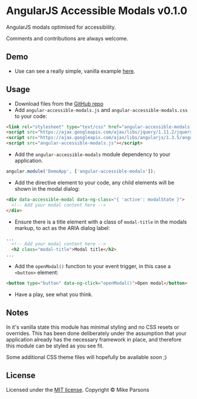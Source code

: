 # AngularJS Accessible Modals v0.1.0

AngularJS modals optimised for accessibility.

Comments and contributions are always welcome.


## Demo
 - Use can see a really simple, vanilla example [here](http://schnipz.github.io/angular-accessible-modals/).

## Usage
 - Download files from the [GitHub repo](./dist)
 - Add `angular-accessible-modals.js` and `angular-accessible-modals.css` to your code:
```html
<link rel="stylesheet" type="text/css" href="angular-accessible-modals.css" />
<script src="https://ajax.googleapis.com/ajax/libs/jquery/1.11.2/jquery.min.js"></script>
<script src="https://ajax.googleapis.com/ajax/libs/angularjs/1.3.5/angular.min.js"></script>
<script src="angular-accessible-modals.js"></script>
```
 - Add the `angular-accessible-modals` module dependency to your application.
```js
angular.module('DemoApp', ['angular-accessible-modals']);
```
 - Add the directive element to your code, any child elements will be shown in the modal dialog:
```html
<div data-accessible-modal data-ng-class="{ 'active': modalState }">
  <!-- Add your modal content here -->
</div>
```
 - Ensure there is a title element with a class of `modal-title` in the modals markup, to act as the ARIA dialog label:
```html
...
  <!-- Add your modal content here -->
  <h2 class="modal-title">Modal title</h2>
...
```
 - Add the `openModal()` function to your event trigger, in this case a `<button>` element:
```html
<button type="button" data-ng-click="openModal()">Open modal</button>
```
 - Have a play, see what you think.

## Notes
In it's vanilla state this module has minimal styling and no CSS resets or overrides. This has been done deliberately under the assumption that your application already has the necessary framework in place, and therefore this module can be styled as you see fit.

Some additional CSS theme files will hopefully be available soon ;)

## License
Licensed under the [MIT license](LICENSE).
Copyright &copy; Mike Parsons